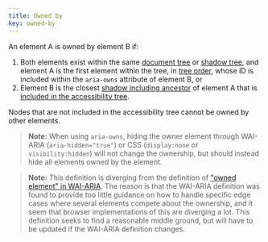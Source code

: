 ```yaml
---
title: Owned by
key: owned-by
---
```


An element A is owned by element B if:

1. Both elements exist within the same [document tree](https://www.w3.org/TR/dom41/#document-trees) or [shadow tree](https://www.w3.org/TR/dom41/#shadow-trees), and element A is the first element within the tree, in [tree order](https://www.w3.org/TR/dom/#concept-tree-order), whose ID is included within the `aria-owns` attribute of element B, or
2. Element B is the closest [shadow including ancestor](https://www.w3.org/TR/dom41/#concept-shadow-including-ancestor) of element A that is [included in the accessibility tree](#included-in-the-accessibility-tree).

Nodes that are not included in the accessibility tree cannot be owned by other elements.

> **Note:** When using `aria-owns`, hiding the owner element through WAI-ARIA (`aria-hidden="true"`) or CSS (`display:none` or `visibility:hidden`) will not change the ownership, but should instead hide all elements owned by the element.

> **Note:** This definition is diverging from the definition of ["owned element" in WAI-ARIA](https://www.w3.org/TR/wai-aria-1.1/#dfn-owned-element). The reason is that the WAI-ARIA definition was found to provide too little guidance on how to handle specific edge cases where several elements compete about the ownership, and it seem that browser implementations of this are diverging a lot. This definition seeks to find a reasonable middle ground, but will have to be updated if the WAI-ARIA definition changes.
